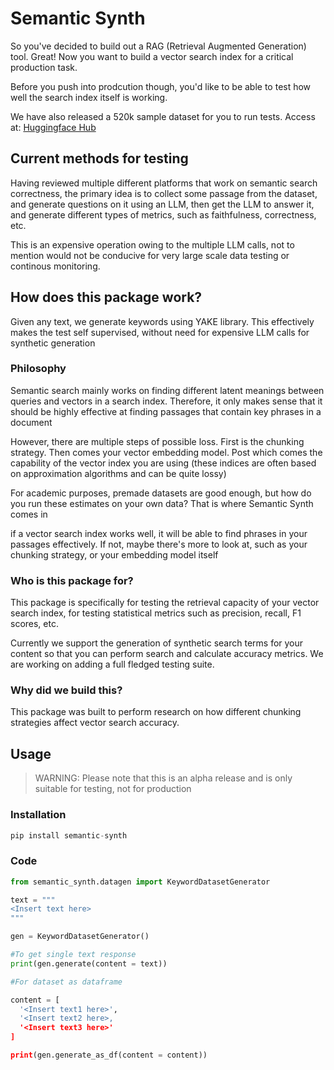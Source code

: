 # Semantic Synth
So you've decided to build out a RAG (Retrieval Augmented Generation) tool. Great! Now you want to build a vector search index for a critical production task. 

Before you push into prodcution though, you'd like to be able to test how well the search index itself is working.

We have also released a 520k sample dataset for you to run tests. Access at: [Huggingface Hub](https://huggingface.co/datasets/wordlabs/semantic_search_quality)

## Current methods for testing
Having reviewed multiple different platforms that work on semantic search correctness, the primary idea is to collect some passage from the dataset, and generate questions on it using an LLM, then get the LLM to answer it, and generate different types of metrics, such as faithfulness, correctness, etc. 

This is an expensive operation owing to the multiple LLM calls, not to mention would not be conducive for very large scale data testing or continous monitoring. 

## How does this package work?
Given any text, we generate keywords using YAKE library. This effectively makes the test self supervised, without need for expensive LLM calls for synthetic generation

### Philosophy
Semantic search mainly works on finding different latent meanings between queries and vectors in a search index. Therefore, it only makes sense that it should be highly effective at finding passages that contain key phrases in a document

However, there are multiple steps of possible loss. First is the chunking strategy. Then comes your vector embedding model. Post which comes the capability of the vector index you are using (these indices are often based on approximation algorithms and can be quite lossy)

For academic purposes, premade datasets are good enough, but how do you run these estimates on your own data? That is where Semantic Synth comes in

if a vector search index works well, it will be able to find phrases in your passages effectively. If not, maybe there's more to look at, such as your chunking strategy, or your embedding model itself

### Who is this package for?
This package is specifically for testing the retrieval capacity of your vector search index, for testing statistical metrics such as precision, recall, F1 scores, etc.

Currently we support the generation of synthetic search terms for your content so that you can perform search and calculate accuracy metrics. We are working on adding a full fledged testing suite. 

### Why did we build this?
This package was built to perform research on how different chunking strategies affect vector search accuracy.

## Usage

> WARNING: Please note that this is an alpha release and is only suitable for testing, not for production

### Installation
```python
pip install semantic-synth
```

### Code 
```python
from semantic_synth.datagen import KeywordDatasetGenerator

text = """
<Insert text here>
"""

gen = KeywordDatasetGenerator()

#To get single text response
print(gen.generate(content = text))

#For dataset as dataframe

content = [
  '<Insert text1 here>',
  '<Insert text2 here>,
  '<Insert text3 here>'
]

print(gen.generate_as_df(content = content))

```